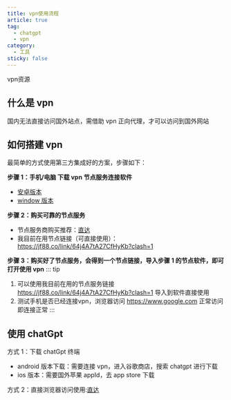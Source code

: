 ```yaml
---
title: vpn使用流程
article: true
tag: 
  - chatgpt
  - vpn
category:
  - 工具
sticky: false
---
```

vpn资源
<!-- more -->
## 什么是 vpn

国内无法直接访问国外站点，需借助 vpn 正向代理，才可以访问到国外网站

## 如何搭建 vpn

最简单的方式使用第三方集成好的方案，步骤如下：

<b>步骤 1：手机/电脑 下载 vpn 节点服务连接软件</b>

- [安卓版本](https://share.feijipan.com/s/2JA7HIXb)
- [window 版本](https://share.feijipan.com/s/i7A70HPP)

<b>步骤 2：购买可靠的节点服务</b>

- 节点服务商购买推荐：[直达](https://neoladder.com/)
- 我目前在用节点链接（可直接使用）：https://jf88.co/link/64j4A7tA27CfHyKb?clash=1

<b>步骤 3：购买好了节点服务，会得到一个节点链接，导入步骤 1 的节点软件，即可打开使用 vpn</b>
  ::: tip
  1. 可以使用我目前在用的节点服务链接 https://jf88.co/link/64j4A7tA27CfHyKb?clash=1 导入到软件直接使用
  2. 测试手机是否已经连接vpn，浏览器访问 https://www.google.com 正常访问即连接正常
  :::


## 使用 chatGpt

方式 1：下载 chatGpt 终端

- android 版本下载：需要连接 vpn，进入谷歌商店，搜索 chatgpt 进行下载
- ios 版本：需要国外苹果 appId，去 app store 下载

方式 2：直接浏览器访问使用:[直达](https://chat.openai.com/)
